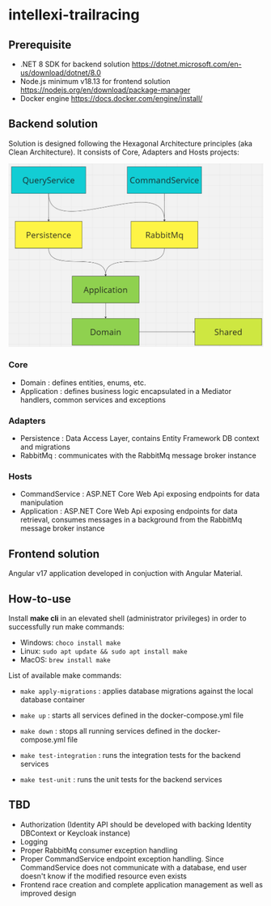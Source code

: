 # intellexi-trailracing

## Prerequisite
- .NET 8 SDK for backend solution https://dotnet.microsoft.com/en-us/download/dotnet/8.0
- Node.js minimum v18.13 for frontend solution https://nodejs.org/en/download/package-manager
- Docker engine https://docs.docker.com/engine/install/

## Backend solution

Solution is designed following the Hexagonal Architecture principles (aka Clean Architecture). It consists of Core, Adapters and Hosts projects:

![alt text](image.png)

### Core
- Domain : defines entities, enums, etc.
- Application : defines business logic encapsulated in a Mediator handlers, common services and exceptions

### Adapters
- Persistence : Data Access Layer, contains Entity Framework DB context and migrations
- RabbitMq : communicates with the RabbitMq message broker instance

### Hosts
- CommandService : ASP.NET Core Web Api exposing endpoints for data manipulation
- Application : ASP.NET Core Web Api exposing endpoints for data retrieval, consumes messages in a background from the RabbitMq message broker instance

## Frontend solution

Angular v17 application developed in conjuction with Angular Material.

## How-to-use

Install **make cli** in an elevated shell (administrator privileges) in order to successfully run make commands:
- Windows: `choco install make`
- Linux: `sudo apt update && sudo apt install make`
- MacOS: `brew install make`

List of available make commands:

- `make apply-migrations` : applies database migrations against the local database container

- `make up` : starts all services defined in the docker-compose.yml file

- `make down` : stops all running services defined in the docker-compose.yml file

- `make test-integration` : runs the integration tests for the backend services

- `make test-unit` : runs the unit tests for the backend services

## TBD
- Authorization (Identity API should be developed with backing Identity DBContext or Keycloak instance)
- Logging
- Proper RabbitMq consumer exception handling
- Proper CommandService endpoint exception handling. Since CommandService does not communicate with a database, end user doesn't know if the modified resource even exists
- Frontend race creation and complete application management as well as improved design